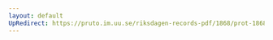 ```yaml
---
layout: default
UpRedirect: https://pruto.im.uu.se/riksdagen-records-pdf/1868/prot-1868--ak--201.pdf
---
```

